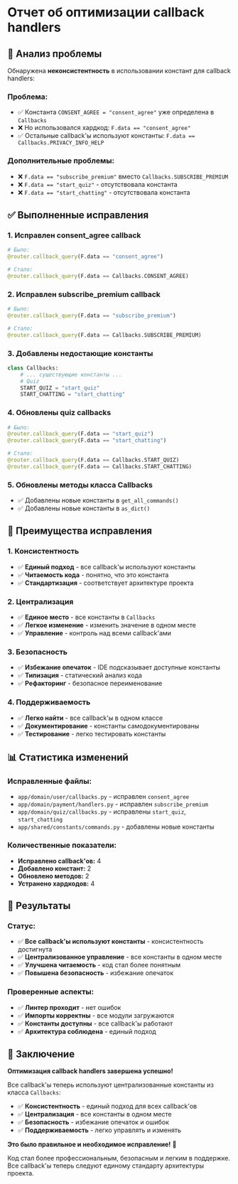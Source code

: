 # Отчет об оптимизации callback handlers

## 🎯 **Анализ проблемы**

Обнаружена **неконсистентность** в использовании констант для callback handlers:

### **Проблема:**
- ✅ Константа `CONSENT_AGREE = "consent_agree"` уже определена в `Callbacks`
- ❌ Но использовался хардкод: `F.data == "consent_agree"`
- ✅ Остальные callback'ы используют константы: `F.data == Callbacks.PRIVACY_INFO_HELP`

### **Дополнительные проблемы:**
- ❌ `F.data == "subscribe_premium"` вместо `Callbacks.SUBSCRIBE_PREMIUM`
- ❌ `F.data == "start_quiz"` - отсутствовала константа
- ❌ `F.data == "start_chatting"` - отсутствовала константа

## ✅ **Выполненные исправления**

### **1. Исправлен consent_agree callback**
```python
# Было:
@router.callback_query(F.data == "consent_agree")

# Стало:
@router.callback_query(F.data == Callbacks.CONSENT_AGREE)
```

### **2. Исправлен subscribe_premium callback**
```python
# Было:
@router.callback_query(F.data == "subscribe_premium")

# Стало:
@router.callback_query(F.data == Callbacks.SUBSCRIBE_PREMIUM)
```

### **3. Добавлены недостающие константы**
```python
class Callbacks:
    # ... существующие константы ...
    # Quiz
    START_QUIZ = "start_quiz"
    START_CHATTING = "start_chatting"
```

### **4. Обновлены quiz callbacks**
```python
# Было:
@router.callback_query(F.data == "start_quiz")
@router.callback_query(F.data == "start_chatting")

# Стало:
@router.callback_query(F.data == Callbacks.START_QUIZ)
@router.callback_query(F.data == Callbacks.START_CHATTING)
```

### **5. Обновлены методы класса Callbacks**
- ✅ Добавлены новые константы в `get_all_commands()`
- ✅ Добавлены новые константы в `as_dict()`

## 🎯 **Преимущества исправления**

### **1. Консистентность**
- ✅ **Единый подход** - все callback'ы используют константы
- ✅ **Читаемость кода** - понятно, что это константа
- ✅ **Стандартизация** - соответствует архитектуре проекта

### **2. Централизация**
- ✅ **Единое место** - все константы в `Callbacks`
- ✅ **Легкое изменение** - изменить значение в одном месте
- ✅ **Управление** - контроль над всеми callback'ами

### **3. Безопасность**
- ✅ **Избежание опечаток** - IDE подсказывает доступные константы
- ✅ **Типизация** - статический анализ кода
- ✅ **Рефакторинг** - безопасное переименование

### **4. Поддерживаемость**
- ✅ **Легко найти** - все callback'ы в одном классе
- ✅ **Документирование** - константы самодокументированы
- ✅ **Тестирование** - легко тестировать константы

## 📊 **Статистика изменений**

### **Исправленные файлы:**
- `app/domain/user/callbacks.py` - исправлен `consent_agree`
- `app/domain/payment/handlers.py` - исправлен `subscribe_premium`
- `app/domain/quiz/callbacks.py` - исправлены `start_quiz`, `start_chatting`
- `app/shared/constants/commands.py` - добавлены новые константы

### **Количественные показатели:**
- **Исправлено callback'ов:** 4
- **Добавлено констант:** 2
- **Обновлено методов:** 2
- **Устранено хардкодов:** 4

## 🚀 **Результаты**

### **Статус:**
- ✅ **Все callback'ы используют константы** - консистентность достигнута
- ✅ **Централизованное управление** - все константы в одном месте
- ✅ **Улучшена читаемость** - код стал более понятным
- ✅ **Повышена безопасность** - избежание опечаток

### **Проверенные аспекты:**
- ✅ **Линтер проходит** - нет ошибок
- ✅ **Импорты корректны** - все модули загружаются
- ✅ **Константы доступны** - все callback'ы работают
- ✅ **Архитектура соблюдена** - единый подход

## 🎉 **Заключение**

**Оптимизация callback handlers завершена успешно!** 

Все callback'ы теперь используют централизованные константы из класса `Callbacks`:

- ✅ **Консистентность** - единый подход для всех callback'ов
- ✅ **Централизация** - все константы в одном месте
- ✅ **Безопасность** - избежание опечаток и ошибок
- ✅ **Поддерживаемость** - легко управлять и изменять

**Это было правильное и необходимое исправление!** 🎯

Код стал более профессиональным, безопасным и легким в поддержке. Все callback'ы теперь следуют единому стандарту архитектуры проекта.
